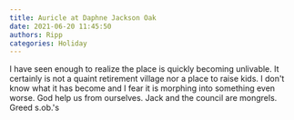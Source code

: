 ```yaml
---
title: Auricle at Daphne Jackson Oak
date: 2021-06-20 11:45:50
authors: Ripp
categories: Holiday
---
```


 I have seen enough to realize the place is quickly becoming unlivable. It certainly is not a quaint retirement village nor a place to raise kids. I don't know what it has become and I fear it is morphing into something even worse. God help us from ourselves. Jack and the council are mongrels. Greed s.ob.'s